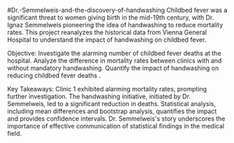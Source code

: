 #Dr.-Semmelweis-and-the-discovery-of-handwashing
Childbed fever was a significant threat to women giving birth in the mid-19th century, with Dr. Ignaz Semmelweis pioneering the idea of handwashing to reduce mortality rates. This project reanalyzes the historical data from Vienna General Hospital to understand the impact of handwashing on childbed fever.

Objective:
Investigate the alarming number of childbed fever deaths at the hospital.
Analyze the difference in mortality rates between clinics with and without mandatory handwashing.
Quantify the impact of handwashing on reducing childbed fever deaths .

Key Takeaways:
Clinic 1 exhibited alarming mortality rates, prompting further investigation.
The handwashing initiative, initiated by Dr. Semmelweis, led to a significant reduction in deaths.
Statistical analysis, including mean differences and bootstrap analysis, quantifies the impact and provides confidence intervals.
Dr. Semmelweis's story underscores the importance of effective communication of statistical findings in the medical field.
